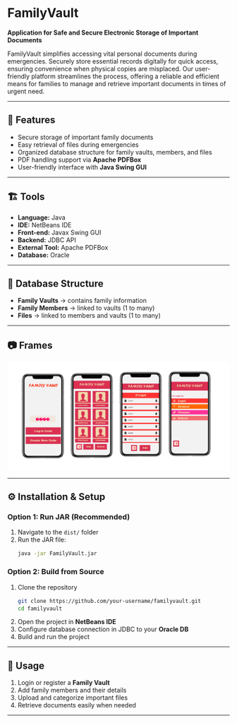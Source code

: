 # FamilyVault  

**Application for Safe and Secure Electronic Storage of Important Documents**  

FamilyVault simplifies accessing vital personal documents during emergencies. Securely store essential records digitally for quick access, ensuring convenience when physical copies are misplaced. Our user-friendly platform streamlines the process, offering a reliable and efficient means for families to manage and retrieve important documents in times of urgent need.  

---

## 🚀 Features  
- Secure storage of important family documents  
- Easy retrieval of files during emergencies  
- Organized database structure for family vaults, members, and files  
- PDF handling support via **Apache PDFBox**  
- User-friendly interface with **Java Swing GUI**  

---

## 🏗️ Tools

- **Language:** Java  
- **IDE:** NetBeans IDE  
- **Front-end:** Javax Swing GUI  
- **Backend:** JDBC API  
- **External Tool:** Apache PDFBox  
- **Database:** Oracle  


---

## 📂 Database Structure  

- **Family Vaults** → contains family information  
- **Family Members** → linked to vaults (1 to many)  
- **Files** → linked to members and vaults (1 to many)

---

## 📷 Frames

![Frame Screenshot](/Screenshots/Screenshot.png)  

---

## ⚙️ Installation & Setup  

### Option 1: Run JAR (Recommended)  
1. Navigate to the `dist/` folder  
2. Run the JAR file:  
   ```bash
   java -jar FamilyVault.jar
   ```

### Option 2: Build from Source  
1. Clone the repository  
   ```bash
   git clone https://github.com/your-username/familyvault.git
   cd familyvault
   ```
2. Open the project in **NetBeans IDE**  
3. Configure database connection in JDBC to your **Oracle DB**  
4. Build and run the project  

---

## 📖 Usage  

1. Login or register a **Family Vault**  
2. Add family members and their details  
3. Upload and categorize important files  
4. Retrieve documents easily when needed  

---
